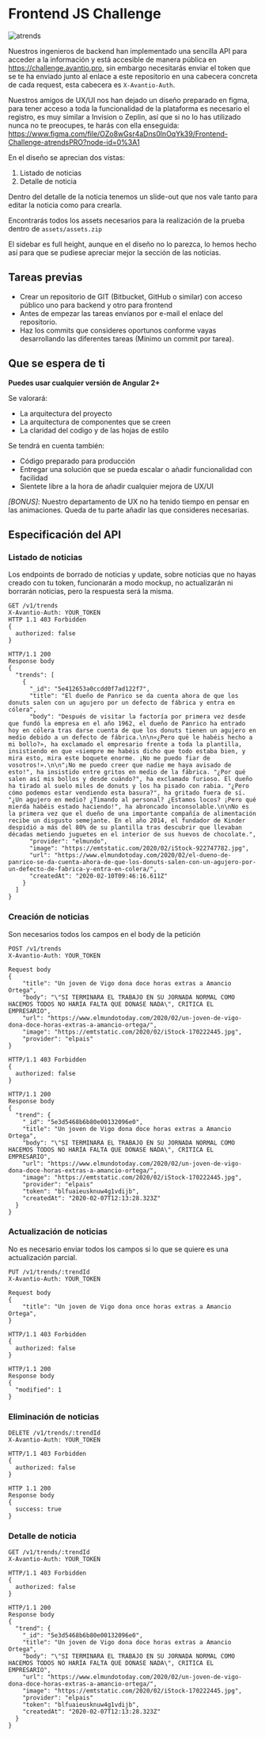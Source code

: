 # Frontend JS Challenge
![atrends](./assets/readme/first.png)

Nuestros ingenieros de backend han implementado una sencilla API para acceder a la información y está accesible de manera pública en https://challenge.avantio.pro, sin embargo necesitarás enviar el token que se te ha enviado junto al enlace a este repositorio en una cabecera concreta de cada request, esta cabecera es `X-Avantio-Auth`.

Nuestros amigos de UX/UI nos han dejado un diseño preparado en figma, para tener acceso a toda la funcionalidad de la plataforma es necesario el registro, es muy similar a Invision o Zeplin, así que si no lo has utilizado nunca no te preocupes, te harás con ella enseguida: https://www.figma.com/file/OZo8wGsr4aDns0lnOqYk39/Frontend-Challenge-atrendsPRO?node-id=0%3A1

En el diseño se aprecian dos vistas:
1. Listado de noticias
2. Detalle de noticia

Dentro del detalle de la noticia tenemos un slide-out que nos vale tanto para editar la noticia como para crearla.

Encontrarás todos los assets necesarios para la realización de la prueba dentro de `assets/assets.zip`

El sidebar es full height, aunque en el diseño no lo parezca, lo hemos hecho así para que se pudiese apreciar mejor la sección de las noticias.

## Tareas previas
- Crear un repositorio de GIT (Bitbucket, GitHub o similar) con acceso público uno para backend y otro para frontend
- Antes de empezar las tareas envíanos por e-mail el enlace del repositorio.
- Haz los commits que consideres oportunos conforme vayas desarrollando las diferentes tareas (Mínimo un commit por tarea).

## Que se espera de ti
**Puedes usar cualquier versión de Angular 2+**

Se valorará:
- La arquitectura del proyecto
- La arquitectura de componentes que se creen
- La claridad del codigo y de las hojas de estilo

Se tendrá en cuenta también:
- Código preparado para producción
- Entregar una solución que se pueda escalar o añadir funcionalidad con facilidad
- Sientete libre a la hora de añadir cualquier mejora de UX/UI

*[BONUS]*: Nuestro departamento de UX no ha tenido tiempo en pensar en las animaciones. Queda de tu parte añadir las que consideres necesarias.

## Especificación del API
### Listado de noticias
Los endpoints de borrado de noticias y update, sobre noticias que no hayas creado con tu token, funcionarán a modo mockup, no  actualizarán ni borrarán noticias, pero la respuesta será la misma.
```
GET /v1/trends
X-Avantio-Auth: YOUR_TOKEN
HTTP 1.1 403 Forbidden
{
  authorized: false
}

HTTP/1.1 200
Response body
{
  "trends": [
    {
      "_id": "5e412653a0ccdd0f7ad122f7",
      "title": "El dueño de Panrico se da cuenta ahora de que los donuts salen con un agujero por un defecto de fábrica y entra en cólera",
      "body": "Después de visitar la factoría por primera vez desde que fundó la empresa en el año 1962, el dueño de Panrico ha entrado hoy en cólera tras darse cuenta de que los donuts tienen un agujero en medio debido a un defecto de fábrica.\n\n«¿Pero qué le habéis hecho a mi bollo?», ha exclamado el empresario frente a toda la plantilla, insistiendo en que «siempre me habéis dicho que todo estaba bien, y mira esto, mira este boquete enorme. ¡No me puedo fiar de vosotros!».\n\n"¡No me puedo creer que nadie me haya avisado de esto!", ha insistido entre gritos en medio de la fábrica. "¿Por qué salen así mis bollos y desde cuándo?", ha exclamado furioso. El dueño ha tirado al suelo miles de donuts y los ha pisado con rabia. "¿Pero cómo podemos estar vendiendo esta basura?", ha gritado fuera de sí. "¿Un agujero en medio? ¿Timando al personal? ¿Estamos locos? ¡Pero qué mierda habéis estado haciendo!", ha abroncado inconsolable.\n\nNo es la primera vez que el dueño de una importante compañía de alimentación recibe un disgusto semejante. En el año 2014, el fundador de Kinder despidió a más del 80% de su plantilla tras descubrir que llevaban décadas metiendo juguetes en el interior de sus huevos de chocolate.",
      "provider": "elmundo",
      "image": "https://emtstatic.com/2020/02/iStock-922747782.jpg",
      "url": "https://www.elmundotoday.com/2020/02/el-dueno-de-panrico-se-da-cuenta-ahora-de-que-los-donuts-salen-con-un-agujero-por-un-defecto-de-fabrica-y-entra-en-colera/",
      "createdAt": "2020-02-10T09:46:16.611Z"
    }
  ]
}
```

### Creación de noticias
Son necesarios todos los campos en el body de la petición
```
POST /v1/trends
X-Avantio-Auth: YOUR_TOKEN

Request body
{
	"title": "Un joven de Vigo dona doce horas extras a Amancio Ortega",
	"body": "\"SI TERMINARA EL TRABAJO EN SU JORNADA NORMAL COMO HACEMOS TODOS NO HARÍA FALTA QUE DONASE NADA\", CRITICA EL EMPRESARIO",
	"url": "https://www.elmundotoday.com/2020/02/un-joven-de-vigo-dona-doce-horas-extras-a-amancio-ortega/",
	"image": "https://emtstatic.com/2020/02/iStock-170222445.jpg",
	"provider": "elpais"
}

HTTP/1.1 403 Forbidden
{
  authorized: false
}

HTTP/1.1 200
Response body
{
  "trend": {
    "_id": "5e3d5468b6b80e00132096e0",
    "title": "Un joven de Vigo dona doce horas extras a Amancio Ortega",
    "body": "\"SI TERMINARA EL TRABAJO EN SU JORNADA NORMAL COMO HACEMOS TODOS NO HARÍA FALTA QUE DONASE NADA\", CRITICA EL EMPRESARIO",
    "url": "https://www.elmundotoday.com/2020/02/un-joven-de-vigo-dona-doce-horas-extras-a-amancio-ortega/",
    "image": "https://emtstatic.com/2020/02/iStock-170222445.jpg",
    "provider": "elpais"
    "token": "blfuaieusknuw4g1vdijb",
    "createdAt": "2020-02-07T12:13:28.323Z"
  }
}
```

### Actualización de noticias
No es necesario enviar todos los campos si lo que se quiere es una actualización parcial.
```
PUT /v1/trends/:trendId
X-Avantio-Auth: YOUR_TOKEN

Request body
{
	"title": "Un joven de Vigo dona once horas extras a Amancio Ortega",
}

HTTP/1.1 403 Forbidden
{
  authorized: false
}

HTTP/1.1 200
Response body
{
  "modified": 1
}
```

### Eliminación de noticias
```
DELETE /v1/trends/:trendId
X-Avantio-Auth: YOUR_TOKEN

HTTP/1.1 403 Forbidden
{
  authorized: false
}

HTTP 1.1 200
Response body
{
  success: true
}
```

### Detalle de noticia
```
GET /v1/trends/:trendId
X-Avantio-Auth: YOUR_TOKEN

HTTP/1.1 403 Forbidden
{
  authorized: false
}

HTTP/1.1 200
Response body
{
  "trend": {
    "_id": "5e3d5468b6b80e00132096e0",
    "title": "Un joven de Vigo dona doce horas extras a Amancio Ortega",
    "body": "\"SI TERMINARA EL TRABAJO EN SU JORNADA NORMAL COMO HACEMOS TODOS NO HARÍA FALTA QUE DONASE NADA\", CRITICA EL EMPRESARIO",
    "url": "https://www.elmundotoday.com/2020/02/un-joven-de-vigo-dona-doce-horas-extras-a-amancio-ortega/",
    "image": "https://emtstatic.com/2020/02/iStock-170222445.jpg",
    "provider": "elpais"
    "token": "blfuaieusknuw4g1vdijb",
    "createdAt": "2020-02-07T12:13:28.323Z"
  }
}
```
